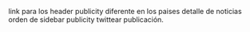 link para los header
publicity diferente en los paises detalle de noticias
orden de sidebar publicity
twittear publicación.
